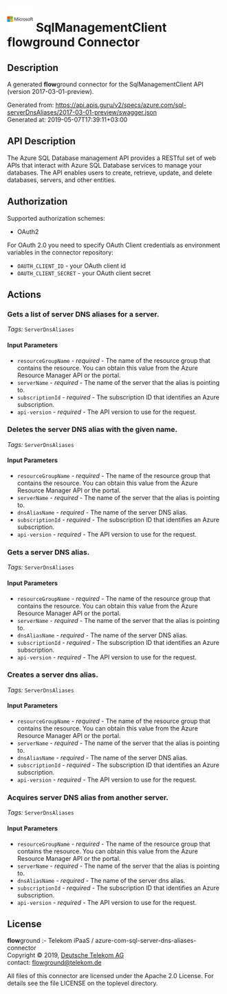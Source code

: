# ![LOGO](logo.png) SqlManagementClient **flow**ground Connector

## Description

A generated **flow**ground connector for the SqlManagementClient API (version 2017-03-01-preview).

Generated from: https://api.apis.guru/v2/specs/azure.com/sql-serverDnsAliases/2017-03-01-preview/swagger.json<br/>
Generated at: 2019-05-07T17:39:11+03:00

## API Description

The Azure SQL Database management API provides a RESTful set of web APIs that interact with Azure SQL Database services to manage your databases. The API enables users to create, retrieve, update, and delete databases, servers, and other entities.

## Authorization

Supported authorization schemes:
- OAuth2

For OAuth 2.0 you need to specify OAuth Client credentials as environment variables in the connector repository:
* `OAUTH_CLIENT_ID` - your OAuth client id
* `OAUTH_CLIENT_SECRET` - your OAuth client secret

## Actions

### Gets a list of server DNS aliases for a server.

*Tags:* `ServerDnsAliases`

#### Input Parameters
* `resourceGroupName` - _required_ - The name of the resource group that contains the resource. You can obtain this value from the Azure Resource Manager API or the portal.
* `serverName` - _required_ - The name of the server that the alias is pointing to.
* `subscriptionId` - _required_ - The subscription ID that identifies an Azure subscription.
* `api-version` - _required_ - The API version to use for the request.

### Deletes the server DNS alias with the given name.

*Tags:* `ServerDnsAliases`

#### Input Parameters
* `resourceGroupName` - _required_ - The name of the resource group that contains the resource. You can obtain this value from the Azure Resource Manager API or the portal.
* `serverName` - _required_ - The name of the server that the alias is pointing to.
* `dnsAliasName` - _required_ - The name of the server DNS alias.
* `subscriptionId` - _required_ - The subscription ID that identifies an Azure subscription.
* `api-version` - _required_ - The API version to use for the request.

### Gets a server DNS alias.

*Tags:* `ServerDnsAliases`

#### Input Parameters
* `resourceGroupName` - _required_ - The name of the resource group that contains the resource. You can obtain this value from the Azure Resource Manager API or the portal.
* `serverName` - _required_ - The name of the server that the alias is pointing to.
* `dnsAliasName` - _required_ - The name of the server DNS alias.
* `subscriptionId` - _required_ - The subscription ID that identifies an Azure subscription.
* `api-version` - _required_ - The API version to use for the request.

### Creates a server dns alias.

*Tags:* `ServerDnsAliases`

#### Input Parameters
* `resourceGroupName` - _required_ - The name of the resource group that contains the resource. You can obtain this value from the Azure Resource Manager API or the portal.
* `serverName` - _required_ - The name of the server that the alias is pointing to.
* `dnsAliasName` - _required_ - The name of the server DNS alias.
* `subscriptionId` - _required_ - The subscription ID that identifies an Azure subscription.
* `api-version` - _required_ - The API version to use for the request.

### Acquires server DNS alias from another server.

*Tags:* `ServerDnsAliases`

#### Input Parameters
* `resourceGroupName` - _required_ - The name of the resource group that contains the resource. You can obtain this value from the Azure Resource Manager API or the portal.
* `serverName` - _required_ - The name of the server that the alias is pointing to.
* `dnsAliasName` - _required_ - The name of the server dns alias.
* `subscriptionId` - _required_ - The subscription ID that identifies an Azure subscription.
* `api-version` - _required_ - The API version to use for the request.

## License

**flow**ground :- Telekom iPaaS / azure-com-sql-server-dns-aliases-connector<br/>
Copyright © 2019, [Deutsche Telekom AG](https://www.telekom.de)<br/>
contact: flowground@telekom.de

All files of this connector are licensed under the Apache 2.0 License. For details
see the file LICENSE on the toplevel directory.
